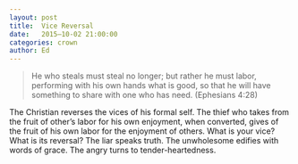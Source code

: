 ```yaml
---
layout: post
title:  Vice Reversal
date:   2015–10-02 21:00:00
categories: crown
author: Ed
---
```


> He who steals must steal no longer; but rather he must labor, performing with his own hands what is good, so that he will have something to share with one who has need. (Ephesians 4:28)

The Christian reverses the vices of his formal self. The thief who takes from the fruit of other’s labor for his own enjoyment, when converted, gives of the fruit of his own labor for the enjoyment of others. What is your vice? What is its reversal? The liar speaks truth. The unwholesome edifies with words of grace. The angry turns to tender-heartedness.
